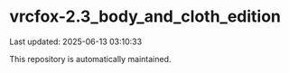 # vrcfox-2.3_body_and_cloth_edition

Last updated: 2025-06-13 03:10:33

This repository is automatically maintained.
